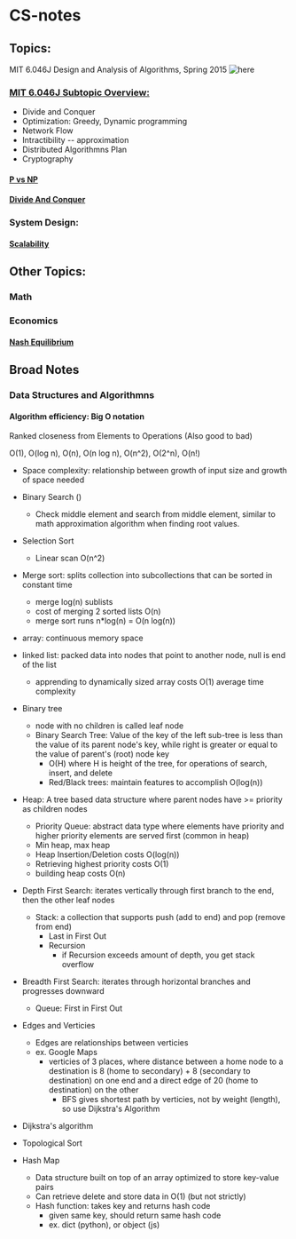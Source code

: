 # CS-notes

## Topics:

MIT 6.046J Design and Analysis of Algorithms, Spring 2015 ![here](http://ocw.mit.edu/6-046JS15)

### [MIT 6.046J Subtopic Overview:](DesignAndAnalysisOfAlgorithms.md)
- Divide and Conquer
- Optimization: Greedy, Dynamic programming
- Network Flow
- Intractibility -- approximation
- Distributed Algorithmns Plan
- Cryptography

#### [P vs NP](PvsNP.md)

#### [Divide And Conquer](DivideAndConquer.md)

### System Design:
#### [Scalability](Scalability.md)

## Other Topics:
### Math 

### Economics

#### [Nash Equilibrium](otherTopics/economics/Nash-Equilibrium.md)

## Broad Notes

### Data Structures and Algorithmns

#### Algorithm efficiency: Big O notation
Ranked closeness from Elements to Operations (Also good to bad)

O(1), O(log n), O(n), O(n log n), O(n^2), O(2^n), O(n!)

- Space complexity: relationship between growth of input size and growth of space needed

- Binary Search ()
    - Check middle element and search from middle element, similar to math approximation algorithm when finding root values.

- Selection Sort
    - Linear scan O(n^2)
- Merge sort: splits collection into subcollections that can be sorted in constant time
    - merge log(n) sublists
    - cost of merging 2 sorted lists O(n)
    - merge sort runs n*log(n) = O(n log(n))

- array: continuous memory space
- linked list: packed data into nodes that point to another node, null is end of the list
    - apprending to dynamically sized array costs O(1) average time complexity

- Binary tree
    - node with no children is called leaf node
    - Binary Search Tree: Value of the key of the left sub-tree is less than the value of its parent node's key, while right is greater or equal to the value of parent's (root) node key
        - O(H) where H is height of the tree, for operations of search, insert, and delete
        - Red/Black trees: maintain features to accomplish O(log(n))
- Heap: A tree based data structure where parent nodes have >= priority as children nodes
    - Priority Queue: abstract data type where elements have priority and higher priority elements are served first (common in heap)
    - Min heap, max heap
    - Heap Insertion/Deletion costs O(log(n))
    - Retrieving highest priority costs O(1)
    - building heap costs O(n)
- Depth First Search: iterates vertically through first branch to the end, then the other leaf nodes
    - Stack: a collection that supports push (add to end) and pop (remove from end)
        - Last in First Out
        - Recursion
            - if Recursion exceeds amount of depth, you get stack overflow
- Breadth First Search: iterates through horizontal branches and progresses downward
    - Queue: First in First Out
- Edges and Verticies
    - Edges are relationships between verticies
    - ex. Google Maps
        - verticies of 3 places, where distance between a home node to a destination is 8 (home to secondary) + 8 (secondary to destination) on one end and a direct edge of 20 (home to destination) on the other
            - BFS gives shortest path by verticies, not by weight (length), so use Dijkstra's Algorithm
- Dijkstra's algorithm
- Topological Sort
- Hash Map
    - Data structure built on top of an array optimized to store key-value pairs
    - Can retrieve delete and store data in O(1) (but not strictly)
    - Hash function: takes key and returns hash code
        - given same key, should return same hash code
        - ex. dict (python), or object (js)
